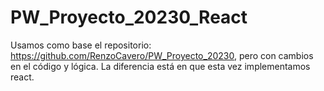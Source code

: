 # PW_Proyecto_20230_React
Usamos como base el repositorio: https://github.com/RenzoCavero/PW_Proyecto_20230, pero con cambios en el código y lógica. La diferencia está en que esta vez implementamos react.
